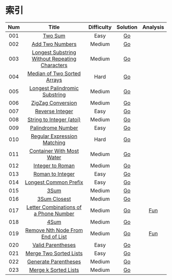 # 索引

| Num | Title | Difficulty | Solution | Analysis |
|:------:|:------:|:------:|:------:|:------:|
|001|[Two Sum](https://leetcode.com/problems/two-sum/description/) | Easy | [Go](./problems/0001.two-sum/) |
|002|[Add Two Numbers](https://leetcode.com/problems/add-two-numbers/description/) | Medium|[Go](./problems/0002.add-two-numbers/)|
|003|[Longest Substring Without Repeating Characters](https://leetcode.com/problems/longest-substring-without-repeating-characters/description/) |Medium| [Go](./problems/0003.longest-substring-without-repeating-characters)|
|004|[Median of Two Sorted Arrays](https://leetcode.com/problems/median-of-two-sorted-arrays/description/) | Hard|[Go](./problems/0004.median-of-two-sorted-arrays)|
|005|[Longest Palindromic Substring](https://leetcode.com/problems/longest-palindromic-substring/description/) | Medium|[Go](./problems/0005.longest-palindromic-substring)|
|006|[ZigZag Conversion](https://leetcode.com/problems/zigzag-conversion/description/) |Medium| [Go](./problems/0006.zigzag-conversion)|
|007|[Reverse Integer](https://leetcode.com/problems/reverse-integer/description/) | Easy|[Go](./problems/0007.reverse-integer)|
|008|[String to Integer (atoi)](https://leetcode.com/problems/string-to-integer-atoi/description/) | Medium|[Go](./problems/0008.string-to-integer)|
|009|[Palindrome Number](https://leetcode.com/problems/palindrome-number/description/) | Easy|[Go](./problems/0009.palindrome-number)|
|010|[Regular Expression Matching](https://leetcode.com/problems/regular-expression-matching/description/) | Hard|[Go](./problems/0010.regular-expression-matching)|
|011|[Container With Most Water](https://leetcode.com/problems/container-with-most-water/description/) | Medium|[Go](./problems/0011.container-with-most-water)|
|012|[Integer to Roman](https://leetcode.com/problems/integer-to-roman/description/) | Medium|[Go](./problems/0012.integer-to-roman)|
|013|[Roman to Integer](https://leetcode.com/problems/roman-to-integer/description/) | Easy|[Go](./problems/0013.roman-to-integer)|
|014|[Longest Common Prefix](https://leetcode.com/problems/longest-common-prefix/description/) | Easy|[Go](./problems/0014.longest-common-prefix)|
|015|[3Sum](https://leetcode.com/problems/3sum/description/) | Medium|[Go](./problems/0015.3sum)|
|016|[3Sum Closest](https://leetcode.com/problems/3sum-closest/description/) | Medium|[Go](./problems/0016.3sum-closest)|
|017|[Letter Combinations of a Phone Number](https://leetcode.com/problems/letter-combinations-of-a-phone-number/description/) | Medium|[Go](./problems/0017.letter-combinations-of-a-phone-number)| [Fun](http://cuihao.fun/ports/17.letter-combinations-of-a-phone-number/)
|018|[4Sum](https://leetcode.com/problems/4sum/description/) | Medium|[Go](./problems/0018.4sum)| []()
|019|[Remove Nth Node From End of List](https://leetcode.com/problems/remove-nth-node-from-end-of-list/description/) | Medium|[Go](./problems/0019.remove-nth-node-from-end-of-list)| [Fun](http://cuihao.fun/ports/19.remove-nth-node-from-end-of-list/)
|020|[Valid Parentheses](https://leetcode.com/problems/valid-parentheses/description/) | Easy|[Go](./problems/0020.valid-parentheses)| []()
|021|[Merge Two Sorted Lists](https://leetcode.com/problems/merge-two-sorted-lists/description/) | Easy|[Go](./problems/0021.merge-two-sorted-lists)| []()
|022|[Generate Parentheses](https://leetcode.com/problems/generate-parentheses/description/) | Medium|[Go](./problems/0022.generate-parentheses)| []()
|023|[Merge k Sorted Lists](https://leetcode.com/problems/merge-k-sorted-lists/description/) | Medium|[Go](./problems/0022.merge-k-sorted-lists)| []()
